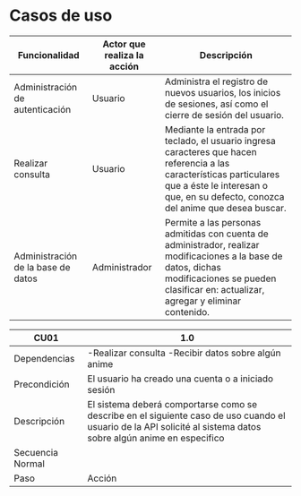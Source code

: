 # Casos de uso

|Funcionalidad |Actor que realiza la acción |Descripción |
|---|---|---|
|Administración de autenticación |Usuario | Administra el registro de nuevos usuarios, los inicios de sesiones, así como el cierre de sesión del usuario. |
|Realizar consulta |Usuario |Mediante la entrada por teclado, el usuario ingresa caracteres que hacen referencia a las características particulares que a éste le interesan o que, en su defecto, conozca del anime que desea buscar. |
|Administración de la base de datos |Administrador | Permite a las personas admitidas con cuenta de administrador, realizar modificaciones a la base de datos, dichas modificaciones se pueden clasificar en: actualizar, agregar y eliminar contenido. |


|CU01 |1.0 |
|---|---|
|Dependencias |-Realizar consulta -Recibir datos sobre algún anime |
|Precondición |El usuario ha creado una cuenta o a iniciado sesión |
|Descripción|El sistema deberá comportarse como se describe en el siguiente caso de uso cuando el usuario de la API solicité al sistema datos sobre algún anime en especifico |
|Secuencia Normal |
|Paso |Acción |


